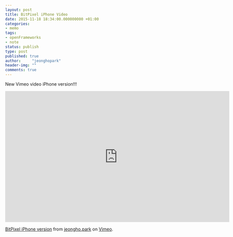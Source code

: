 ```yaml
---
layout: post
title: BitPixel iPhone Video
date: 2015-11-18 18:34:00.000000000 +01:00
categories:
- memo
tags:
- openFrameworks
- note
status: publish
type: post
published: true
author:     "jeonghopark"
header-img: ""
comments: true
---
```

New Vimeo video iPhone version!!!

<iframe src="https://player.vimeo.com/video/146144196" width="720" height="421" frameborder="0" webkitallowfullscreen mozallowfullscreen allowfullscreen></iframe> <p><a href="https://vimeo.com/146144196">BitPixel iPhone version</a> from <a href="https://vimeo.com/jeonghopark">jeongho.park</a> on <a href="https://vimeo.com">Vimeo</a>.</p>



